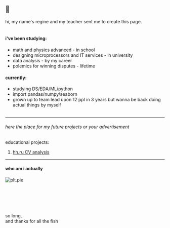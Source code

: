 ## 💜
hi, my name's regine and my teacher sent me to create this page.
</br></br>

#### i've been studying:
- math and physics advanced - in school
- designing microprocessors and IT services - in university
- data analysis - by my career
- polemics for winning disputes - lifetime

#### currently:
- studying DS/EDA/ML/python
- import pandas/numpy/seaborn <!--/keras/tensorflow-->
- grown up to team lead upon 12 ppl in 3 years but wanna be back doing actual things by myself
</br></br>
----------------------
###### here the place for my future projects or your advertisement
educational projects:
1) [hh.ru CV analysis](https://github.com/redd-ratt/sf_ds_py/blob/main/py15-hh-proj/Project-1._Ноутбук-шаблон.ipynb)
----------------------

#### who am i actually
<!-- i'm inspired by astrophysics
- enjoing neurobiology and cognitive studies
- love Bayes theorem since i was 10
- "path of exile" is my primary hobby
- can't live without solving challenging cases just to show off
- tried almost every MOBA existing 
- sometimes i go camping with friends and guitars -->

![plt.pie](https://github.com/redd-ratt/redd-ratt/assets/4120771/0ee2f80a-bf14-4885-9fdb-f3d3a370ff95)









</br> </br> </br> </br> 

<!--
**redd-ratt/redd-ratt** is a ✨ _special_ ✨ repository because its `README.md` (this file) appears on your GitHub profile. -->

so long, </br>  and thanks for all the fish
